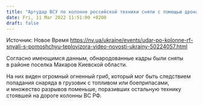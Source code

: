 ```yaml
---
title: "Артудар ВСУ по колонне российской техники сняли с помощью дрона с тепловизором — видео"
date: Fri, 11 Mar 2022 11:51:00 +0200
draft: false
---
```

Источник: Новое Время https://nv.ua/ukraine/events/udar-po-kolonne-rf-snyali-s-pomoshchyu-teplovizora-video-novosti-ukrainy-50224057.html


Согласно имеющимся данным, обнародованные кадры были сняты в районе поселка Макаров Киевской области.

На них виден огромный огненный гриб, который мог быть следствием попадания снаряда в грузовик с топливом или боеприпасами, и множество разрывов поменьше, поразивших остальную технику стоявшей на дороге колонны ВС РФ.
